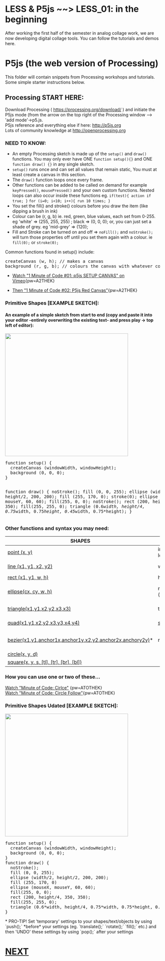 # LESS & P5js \~~> LESS_01: in the beginning
After working the first half of the semester in analog collage work, we are now developing digital collage tools. You can follow the tutorials and demos here.
# P5js (the web version of Processing)
This folder will contain snippets from Processing workshops and tutorials.<br/>
Some simple starter instructions below.

## Processing START HERE:
Download Processing ( https://processing.org/download/ ) and initiate the P5js mode (from the arrow on the top right of the Processing window --> 'add mode'->p5.js.<br/>
P5js reference and everything else if here: http://p5js.org <br/>
Lots of community knowledge at http://openprocessing.org<br/>
### NEED TO KNOW:
* An empty Processing sketch is made up of the `setup()` and `draw()` functions. You may only ever have ONE `function setup(){}` and ONE `function draw() {}` in any single sketch.
* `setup()` runs once and can set all values that remain static, You must at least create a canvas in this section.
* The `draw()` function loops once every frame. 
* Other functions can be added to be called on demand for example `keyPressed()`, `mousePressed()` and your own custom functions. Nested loops can also occur inside these functions eg. `if(test){ action if true; }` `for (i=0; i<10; i++){ run 10 times; }` 
* You set the fill() and stroke() colours before you draw the item (like dipping a brush in ink)
* Colour can be (r, g, b) ie. red, green, blue values, each set from 0-255. eg 'white' => (255, 255, 255) ; black => (0, 0, 0); or, you can just set a shade of grey. eg 'mid-grey' => (120);
* Fill and Stroke can be turned on and off => `noFill();` and `noStroke();` will turn those properties off until you set them again with a colour. ie `fill(0);` or `stroke(0);`

Common functions found in setup() include:
<pre>createCanvas (w, h); // makes a canvas
background (r, g, b); // colours the canvas with whatever colour you put in as r, g, b
</pre>
* [Watch "1 Minute of Code #01: p5js SETUP CANVAS" on Vimeo](https://vimeo.com/536189627){pw=A2THEK}

* [Then "1 Minute of Code #02: P5js Red Canvas"](https://vimeo.com/536189674){pw=A2THEK}
### Primitive Shapes [EXAMPLE SKETCH]: 
#### An example of a simple sketch from start to end (copy and paste it into your editor -entirely overwriting the existing text- and press play -> top left of editor):
<img src="images/primitive_shapes.JPG" width="400" height="auto"/>
<pre>function setup() {
  createCanvas (windowWidth, windowHeight);
  background (0, 0, 0);
}


function draw() {
  noStroke();
  fill (0, 0, 255);
  ellipse (width/2, height/2, 200, 200);
  fill (255, 170, 0);
  stroke(0);
  ellipse (mouseX, mouseY, 60, 60);
  fill(255, 0, 0);
  noStroke();
  rect (200, height/4, 350, 350);
  fill(255, 255, 0);
  triangle (0.6*width, height/4, 0.75*width, 0.75*height, 0.45*width, 0.75*height);
}
</pre>

### Other functions and syntax you may need:
SHAPES | MATH | INPUT | COLOR
----------------------- |-----------------------  |-----------------------  |----------------------- 
[point (x, y)](https://p5js.org/reference/#/p5/point) | int / float / long | [mouseX](https://p5js.org/reference/#/p5/mouseX) | [color in general](https://p5js.org/reference/#/p5/color)
[line (x1, y1, x2, y2)](https://p5js.org/reference/#/p5/line) | width | [mouseY](https://p5js.org/reference/#/p5/mouseY) |  [background(r, g, b)](https://p5js.org/reference/#/p5/background)
[rect (x1, y1, w, h)](https://p5js.org/reference/#/p5/rect) | height | [pmouseX](https://p5js.org/reference/#/p5/pmouseX) | [fill()](https://p5js.org/reference/#/p5/fill) / [stroke ()](https://p5js.org/reference/#/p5/stroke)
[ellipse(cx, cy, w, h)](https://p5js.org/reference/#/p5/ellipse) | random (min, max) | [pmouseY](https://p5js.org/reference/#/p5/pmouseY) | noStroke() ->turns stroke off
[triangle(x1,y1,x2,y2,x3,x3)](https://p5js.org/reference/#/p5/triangle) | translate(x,y) | [keyPressed()](https://p5js.org/reference/#/p5/keyPressed) | noFill() -> turns fill off
[quad(x1,y1,x2,y2,x3,y3,x4,y4)](https://p5js.org/reference/#/p5/quad) | [scale ()](https://p5js.org/reference/#/p5/scale) | [mousePressed()](https://p5js.org/reference/#/p5/mousePressed) | strokeWeight(1) -->thickness
[bezier(x1,y1,anchor1x,anchor1y,x2,y2,anchor2x,anchory2y)](https://p5js.org/reference/#/p5/bezier)* | rotate (PI) | millis() | [for transparent colour ] (r, g, b, *a*)
[circle(x, y, d)](https://p5js.org/reference/#/p5/circle) |
[square(x, y, s, [tl], [tr], [br], [bl])](https://p5js.org/reference/#/p5/square) |

### How you can use one or two of these...
[Watch "Minute of Code: Cirlce"](https://vimeo.com/536205609) {pw=ATOTHEK}<br/>
[Watch "Minute of Code: Circle Follow"](https://vimeo.com/536205609){pw=ATOTHEK}<br/>
### Primitive Shapes Udated [EXAMPLE SKETCH]: 
<img src="images/primitive_shapes_mouseFollow.JPG" width="400" height="auto"/>
<pre>
function setup() {
  createCanvas (windowWidth, windowHeight);
  background (0, 0, 0);
}
function draw() {
  noStroke();
  fill (0, 0, 255);
  ellipse (width/2, height/2, 200, 200);
  fill (255, 170, 0)
  ellipse (mouseX, mouseY, 60, 60);
  fill(255, 0, 0);
  rect (200, height/4, 350, 350);
  fill(255, 255, 0);
  triangle (0.6*width, height/4, 0.75*width, 0.75*height, 0.45*width, 0.75*height);
}
</pre>
  * PRO-TIP! Set 'temporary' settings to your shapes/text/objects by using `push();` *before* your settings (eg. `translate();` `rotate();` `fill();` etc.) and then 'UNDO' these settings by using `pop();` after your settings

# [NEXT](https://github.com/karenanndonnachie/LESS/tree/main/02) 
